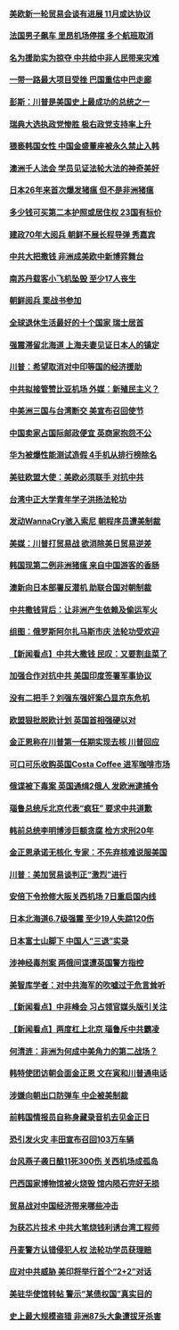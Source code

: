 #### [美欧新一轮贸易会谈有进展 11月或达协议](../pages/nsc418/n10704360.md) 

#### [法国男子飙车 里昂机场停摆 多个航班取消](../pages/nsc418/n10704158.md) 

#### [名为援助实为掠夺 中共给中非人民带来灾难](../pages/nsc418/n10704000.md) 

#### [一带一路最大项目受挫 巴国重估中巴走廊](../pages/nsc418/n10703991.md) 

#### [彭斯：川普是美国史上最成功的总统之一](../pages/nsc418/n10703013.md) 

#### [瑞典大选执政党惨胜 极右政党支持率上升](../pages/nsc418/n10703366.md) 

#### [猥亵韩国女性 中国金盛董座被永久禁止入韩](../pages/nsc418/n10702645.md) 

#### [澳洲千人法会 学员见证法轮大法的神奇美好](../pages/nsc418/n10702211.md) 

#### [日本26年来首次爆发猪瘟 但不是非洲猪瘟](../pages/nsc418/n10702442.md) 

#### [多少钱可买第二本护照或居住权 23国有标价](../pages/nsc418/n10702225.md) 

#### [建政70年大阅兵 朝鲜不展长程导弹 秀嘉宾](../pages/nsc418/n10702330.md) 

#### [中共大把撒钱 非洲成美欧中新博弈舞台](../pages/nsc418/n10701871.md) 

#### [南苏丹载客小飞机坠毁 至少17人丧生](../pages/nsc418/n10701770.md) 

#### [朝鲜阅兵 栗战书参加](../pages/nsc418/n10701266.md) 

#### [全球退休生活最好的十个国家 瑞士居首](../pages/nsc418/n10696549.md) 

#### [强震滞留北海道 上海夫妻见证日本人的镇定](../pages/nsc418/n10700582.md) 

#### [川普：希望取消对中印等国的经济援助](../pages/nsc418/n10699711.md) 

#### [中共拟接管赞比亚机场 外媒：新殖民主义？](../pages/nsc418/n10699568.md) 

#### [中美洲三国与台湾断交 美宣布召回使节](../pages/nsc418/n10699099.md) 

#### [中国卖家占国际邮政便宜 英商家抱怨不公](../pages/nsc418/n10698414.md) 

#### [华为被爆性能测试造假 4手机从排行榜除名](../pages/nsc418/n10697126.md) 

#### [美驻欧盟大使：美欧必须联手 对抗中共](../pages/nsc418/n10698001.md) 

#### [台湾中正大学青年学子洪扬法轮功](../pages/nsc418/n10695433.md) 

#### [发动WannaCry骇入索尼 朝程序员遭美制裁](../pages/nsc418/n10696072.md) 

#### [美媒：川普打贸易战 欲消除美日贸易逆差](../pages/nsc418/n10697301.md) 

#### [韩国现第二例非洲猪瘟 来自中国游客的香肠](../pages/nsc418/n10696900.md) 

#### [澳新向日本部署反潜机 助联合国对朝制裁](../pages/nsc418/n10696623.md) 

#### [中共撒钱背后：让非洲产生依赖及偷运军火](../pages/nsc418/n10695954.md) 

#### [组图：俄罗斯阿尔扎马斯市庆 法轮功受欢迎](../pages/nsc418/n10695561.md) 

#### [【新闻看点】中共大撒钱 民叹：又要割韭菜了](../pages/nsc418/n10695805.md) 

#### [加强合作对抗中共 美国印度签署军事协议](../pages/nsc418/n10695812.md) 

#### [没有二把手？刘强东强奸案凸显京东危机](../pages/nsc418/n10695650.md) 

#### [欧盟狠批脱欧计划 英国首相强硬以对](../pages/nsc418/n10695145.md) 

#### [金正恩称在川普第一任期实现去核 川普回应](../pages/nsc418/n10695456.md) 

#### [可口可乐收购英国Costa Coffee 进军咖啡市场](../pages/nsc418/n10695189.md) 

#### [俄谍被下毒案 英国通缉2俄人 发欧洲逮捕令](../pages/nsc418/n10695152.md) 

#### [瑙鲁总统斥北京代表“疯狂” 要求中共道歉](../pages/nsc418/n10694926.md) 

#### [韩前总统李明博涉巨额贪腐 检方求刑20年](../pages/nsc418/n10694508.md) 

#### [金正恩承诺无核化 专家：不先弃核难说服美国](../pages/nsc418/n10693933.md) 

#### [川普：美加贸易谈判正“激烈”进行](../pages/nsc418/n10693801.md) 

#### [安倍下令抢修大阪关西机场 7日重启国内线](../pages/nsc418/n10694059.md) 

#### [日本北海道6.7级强震  至少19人失踪120伤](../pages/nsc418/n10693483.md) 

#### [日本富士山脚下 中国人“三退”实录](../pages/nsc418/n10693614.md) 

#### [涉神经毒剂案 两俄间谍遭英国警方指控](../pages/nsc418/n10693343.md) 

#### [美智库学者：对中共海军的吹嘘过于危言耸听](../pages/nsc418/n10693219.md) 

#### [【新闻看点】中非峰会 习占领官媒头版引关注](../pages/nsc418/n10693191.md) 

#### [【新闻看点】两度杠上北京 瑙鲁斥中共霸凌](../pages/nsc418/n10693058.md) 

#### [何清涟：非洲为何成中美角力的第二战场？](../pages/nsc418/n10692919.md) 

#### [韩特使团访朝会面金正恩 文在寅和川普通电话](../pages/nsc418/n10692593.md) 

#### [涉嫌向朝出口防弹车 中企被美制裁](../pages/nsc418/n10691784.md) 

#### [前韩国情报员自称身藏录音机去见金正日](../pages/nsc418/n10692260.md) 

#### [恐引发火灾 丰田宣布召回103万车辆](../pages/nsc418/n10692166.md) 

#### [台风燕子袭日酿11死300伤 关西机场成孤岛](../pages/nsc418/n10690850.md) 

#### [巴西国家博物馆被火烧毁 馆内陨石完好无损](../pages/nsc418/n10691731.md) 

#### [贸易战对中国经济带来哪些冲击](../pages/nsc418/n10690875.md) 

#### [为获芯片技术 中共大笔烧钱利诱台湾工程师](../pages/nsc418/n10690898.md) 

#### [丹麦警方认错侵犯人权 法轮功学员获理赔](../pages/nsc418/n10690044.md) 

#### [应对中共威胁 美印将举行首个“2+2”对话](../pages/nsc418/n10690199.md) 

#### [美驻华使馆转帖 警示“某债权国”真实目的](../pages/nsc418/n10690176.md) 

#### [史上最大规模盗猎 非洲87头大象遭拔牙杀害](../pages/nsc418/n10689389.md) 

